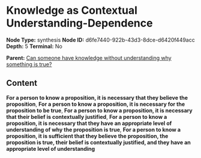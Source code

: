 # Knowledge as Contextual Understanding-Dependence

**Node Type:** synthesis
**Node ID:** d6fe7440-922b-43d3-8dce-d6420f449acc
**Depth:** 5
**Terminal:** No

**Parent:** [Can someone have knowledge without understanding why something is true?](can-someone-have-knowledge-without-understanding-why-something-is-true-antithesis-ac5c7716-9182-4e61-9ba9-d79be5599c54.md)

## Content

**For a person to know a proposition, it is necessary that they believe the proposition**, **For a person to know a proposition, it is necessary for the proposition to be true**, **For a person to know a proposition, it is necessary that their belief is contextually justified**, **For a person to know a proposition, it is necessary that they have an appropriate level of understanding of why the proposition is true**, **For a person to know a proposition, it is sufficient that they believe the proposition, the proposition is true, their belief is contextually justified, and they have an appropriate level of understanding**
